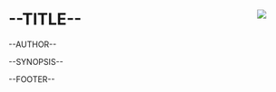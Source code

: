 <div class="outer">
<div class="middle">
<div class="inner">

<div style="float:right;margin-right: 50px;">
<img align="right" src=https://raw.githubusercontent.com/dataplat/dbatools/development/bin/dbatools.png>
</div>

<h1 class="title">--TITLE--</h1>
<p class="author">--AUTHOR--</p>

<p class="synopsis">--SYNOPSIS--</p>


</div>
</div>
</div>
<div class="navbar">--FOOTER--</div>